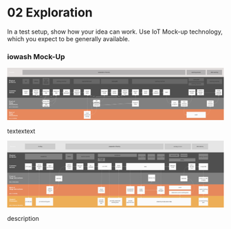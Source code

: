 # 02 Exploration
In a test setup, show how your idea can work. Use IoT Mock-up technology, which you expect to be generally available.

### iowash Mock-Up


![Blueprint](../resources/blueprint_before_unhappy.jpg)

textextext

![Blueprint](../resources/blueprint_english_iowash_happy.PNG)

description
